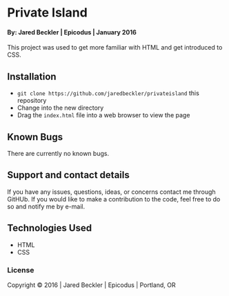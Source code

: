# Private Island

#### By: Jared Beckler | Epicodus | January 2016

This project was used to get more familiar with HTML and get introduced to CSS.

## Installation

* `git clone https://github.com/jaredbeckler/privateisland` this repository
* Change into the new directory
* Drag the `index.html` file into a web browser to view the page

## Known Bugs

There are currently no known bugs.

## Support and contact details

If you have any issues, questions, ideas, or concerns contact me through GitHUb. If you would like to make a contribution to the code, feel free to do so and notify me by e-mail.

## Technologies Used

* HTML
* CSS

### License

Copyright &copy; 2016  |  Jared Beckler  |  Epicodus  |  Portland, OR
